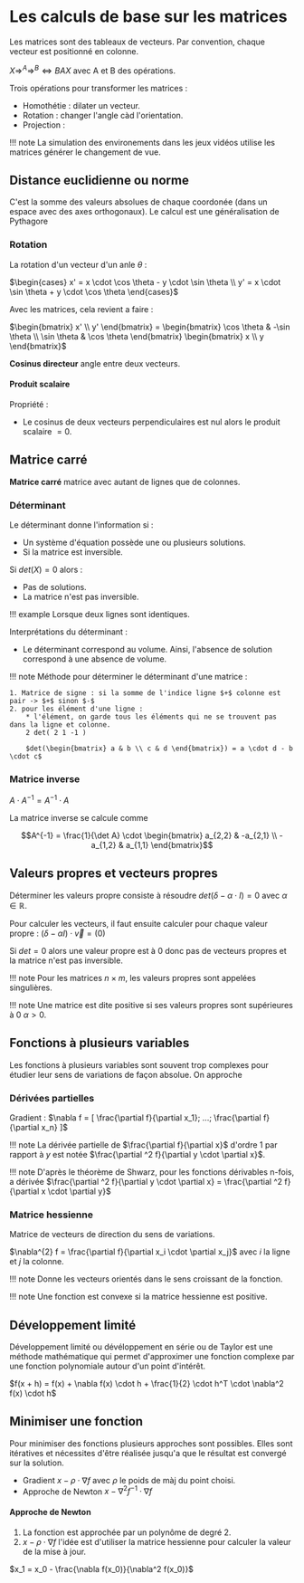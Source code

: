 # Les calculs de base sur les matrices

Les matrices sont des tableaux de vecteurs. Par convention, chaque vecteur est positionné en colonne.

$X \Rightarrow^A \Rightarrow ^B \Leftrightarrow BAX$ avec A et B des opérations.

Trois opérations pour transformer les matrices :

* Homothétie : dilater un vecteur.
* Rotation : changer l'angle càd l'orientation.
* Projection : 

!!! note
    La simulation des environements dans les jeux vidéos utilise les matrices générer le changement de vue.

## Distance euclidienne ou norme

C'est la somme des valeurs absolues de chaque coordonée (dans un espace avec des axes orthogonaux).
Le calcul est une généralisation de Pythagore

### Rotation 

La rotation d'un vecteur d'un anle $\theta$ :

$\begin{cases}
 x' = x \cdot \cos \theta - y \cdot \sin \theta \\
 y' = x \cdot \sin \theta + y \cdot \cos \theta
\end{cases}$

Avec les matrices, cela revient a faire :

$\begin{bmatrix} x' \\ y' \end{bmatrix} = 
\begin{bmatrix}
    \cos \theta & -\sin \theta \\ \sin \theta & \cos \theta
 \end{bmatrix}
\begin{bmatrix} x \\ y \end{bmatrix}$

__Cosinus directeur__ angle entre deux vecteurs.

#### Produit scalaire

Propriété :

* Le cosinus de deux vecteurs perpendiculaires est nul alors le produit scalaire $= 0$.

## Matrice carré

__Matrice carré__ matrice avec autant de lignes que de colonnes.

### Déterminant

Le déterminant donne l'information si : 

* Un système d'équation possède une ou plusieurs solutions.
* Si la matrice est inversible.

Si $det(X) = 0$ alors :

* Pas de solutions.
* La matrice n'est pas inversible.

!!! example
    Lorsque deux lignes sont identiques.

Interprétations du déterminant :

* Le déterminant correspond au volume. Ainsi, l'absence de solution correspond à une absence de volume.

!!! note
    Méthode pour déterminer le déterminant d'une matrice : 

    1. Matrice de signe : si la somme de l'indice ligne $+$ colonne est pair -> $+$ sinon $-$
    2. pour les élément d'une ligne :
        * l'élément, on garde tous les éléments qui ne se trouvent pas dans la ligne et colonne.
        2 det( 2 1 -1 )

        $det(\begin{bmatrix} a & b \\ c & d \end{bmatrix}) = a \cdot d - b \cdot c$

### Matrice inverse

$A \cdot A^{-1} = A^{-1} \cdot A$

La matrice inverse se calcule comme 

$$A^{-1} = \frac{1}{\det A} \cdot \begin{bmatrix} a_{2,2} & -a_{2,1} \\ -a_{1,2} & a_{1,1} \end{bmatrix}$$

## Valeurs propres et vecteurs propres

Déterminer les valeurs propre consiste à résoudre $det(\delta - \alpha \cdot I) = 0$  avec $\alpha \in \mathbb{R}$.

Pour calculer les vecteurs, il faut ensuite calculer pour chaque valeur propre : $(\delta - \alpha I) \cdot \vec{v} = (0)$

Si $det = 0$ alors une valeur propre est à 0 donc pas de vecteurs propres et la matrice n'est pas inversible.

!!! note
    Pour les matrices $n \times m$, les valeurs propres sont appelées singulières.

!!! note
    Une matrice est dite positive si ses valeurs propres sont supérieures à 0 $\alpha \gt 0$.

## Fonctions à plusieurs variables

Les fonctions à plusieurs variables sont souvent trop complexes pour étudier leur sens de variations de façon absolue. On approche 

### Dérivées partielles

Gradient : $\nabla f = [ \frac{\partial f}{\partial x_1}; ...; \frac{\partial f}{\partial x_n} ]$

!!! note
    La dérivée partielle de $\frac{\partial f}{\partial x}$ d'ordre 1 par rapport à $y$ est notée $\frac{\partial ^2 f}{\partial y \cdot \partial x}$.

!!! note
    D'après le théorème de Shwarz, pour les fonctions dérivables n-fois, a dérivée $\frac{\partial ^2 f}{\partial y \cdot \partial x} = \frac{\partial ^2 f}{\partial x \cdot \partial y}$

### Matrice hessienne

Matrice de vecteurs de direction du sens de variations.

$\nabla^{2} f = \frac{\partial f}{\partial x_i \cdot \partial x_j}$ avec $i$ la ligne et $j$ la colonne.

!!! note
    Donne les vecteurs orientés dans le sens croissant de la fonction.

!!! note
    Une fonction est convexe si la matrice hessienne est positive.

## Développement limité

Développement limité ou dévéloppement en série ou de Taylor est une méthode mathématique qui permet d'approximer une fonction complexe par une fonction polynomiale autour d'un point d'intérêt.

$f(x + h) = f(x) + \nabla f(x) \cdot h + \frac{1}{2} \cdot h^T \cdot \nabla^2 f(x) \cdot h$


## Minimiser une fonction

Pour minimiser des fonctions plusieurs approches sont possibles. Elles sont itératives et nécessites d'être réalisée jusqu'a que le résultat est convergé sur la solution.

* Gradient $x - \rho \cdot \nabla f$ avec $\rho$ le poids de màj du point choisi.
* Approche de Newton $x - \nabla ^2 f^{-1} \cdot \nabla f$

#### Approche de Newton

1. La fonction est approchée par un polynôme de degré 2.
2. $x - \rho \cdot \nabla f$ l'idée est d'utiliser la matrice hessienne pour calculer la valeur de la mise à jour.

$x_1 = x_0 - \frac{\nabla f(x_0)}{\nabla^2 f(x_0)}$